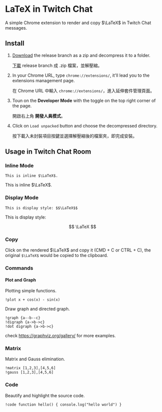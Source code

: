 # LaTeX in Twitch Chat

A simple Chrome extension to render and copy $\LaTeX$ in Twitch Chat messages.

## Install

1. [Download](https://github.com/RintarouTW/LaTeX4TwitchChat/zipball/release) the release branch as a zip and decompress it to a folder.

   [下載](https://github.com/RintarouTW/LaTeX4TwitchChat/zipball/release) release branch 成 .zip 檔案，並解壓縮。
2. In your Chrome URL, type `chrome://extensions/`, it'll lead you to the extensions management page.

   在 Chrome URL 中輸入 `chrome://extensions/`，進入延伸套件管理頁面。
3. Toun on the **Developer Mode** with the toggle on the top right corner of the page.

   開啟右上角 **開發人員模式**。
4. Click on `Load unpacked`  button and choose the decompressed directory.

   按下載入未封裝項目按鍵並選擇解壓縮後的檔案夾，即完成安裝。

## Usage in Twitch Chat Room

### Inline Mode

```
This is inline $\LaTeX$.
```

This is inline $\LaTeX$.

### Display Mode

```
This is display style: $$\LaTeX$$
```

This is display style: 

$$
\LaTeX
$$

### Copy

Click on the rendered $\LaTeX$ and copy it (CMD + C or CTRL + C), the original ```$\LaTeX$``` would be copied to the clipboard.

### Commands

#### Plot and Graph

Plotting simple functions.

```
!plot x + cos(x) - sin(x)
```

Draw graph and directed graph.

```
!graph {a--b--c}
!digraph {a->b->c}
!dot digraph {a->b->c}
```
check https://graphviz.org/gallery/ for more examples.

### Matrix

Matrix and Gauss elimination.

```
!matrix [1,2,3],[4,5,6]
!gauss [1,2,3],[4,5,6]
```

### Code

Beautify and highlight the source code.

```
!code function hello() { console.log("hello world") }
```

<script>
function loadCSS(url) {
  const link = document.createElement('link');
  link.href = url;
  link.type = 'text/css';
  link.rel = 'stylesheet';
  (document.head || document.documentElement).appendChild(link);
}

function loadScript(url, onload = null, async = false) {
  var s = document.createElement('script');
  s.type = "text/javascript";
  s.src = url;
  s.async = async;
  if(onload) {
    s.onload = onload
  }
  (document.head || document.documentElement).appendChild(s);
}

const options = {
      delimiters: [
        { left: "$$", right: "$$", display: true },
        { left: "$", right: "$", display: false },
        { left: "\\(", right: "\\)", display: false },
        { left: "\\[", right: "\\]", display: true }
      ],
      trust: true,
      strict: "ignore",
      macros: {
        "\\eqref": "\\href{#1}{}",   // not support yet
        "\\label": "\\href{#1}{}",   // not support yet
        "\\require": "\\href{#1}{}", // not support yet
        "\\tag": "\\href{#1}{}",     // not support yet
        "\\hfil": "\\space",         // not support yet
        "\\style": "\\href{#1}{}",   // not support yet
        "\\def": "\\gdef", // def only work in local context, make it global
        "\\cal": "\\mathcal",
        "\\pmatrix": "\\begin{pmatrix}#1\\end{pmatrix}",
        "\\cases": "\\begin{cases}#1\\end{cases}",
        "\\align": "\\begin{aligned}#1\\end{aligned}",
        "\\eqalign": "\\begin{aligned}#1\\end{aligned}",
        "\\array": "\\begin{array}#1\\end{array}",
        "\\gather": "\\begin{gathered}#1\\end{gathered}",
      }
    }

loadCSS("https://cdn.jsdelivr.net/npm/katex@0.12.0/dist/katex.min.css")
loadScript("https://cdn.jsdelivr.net/npm/katex@0.12.0/dist/katex.min.js")
loadScript("https://cdn.jsdelivr.net/npm/katex@0.12.0/dist/contrib/auto-render.min.js")
loadCSS("https://cdn.jsdelivr.net/npm/katex@0.11.1/dist/contrib/copy-tex.css")
loadScript("https://cdn.jsdelivr.net/npm/katex@0.12.0/dist/contrib/copy-tex.min.js", () => {
  renderMathInElement(document.body, options);
})

</script>
